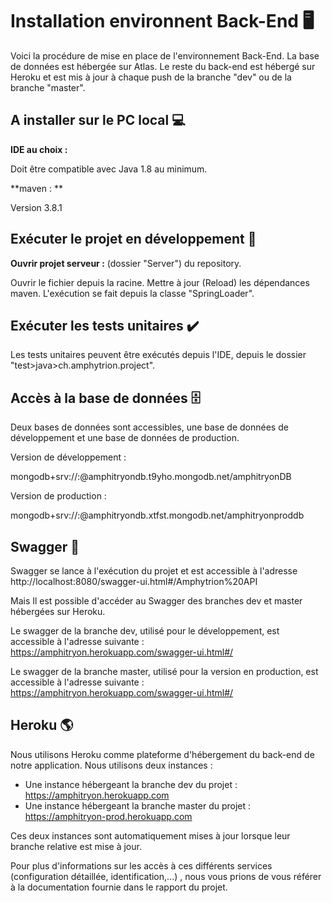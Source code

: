 # Installation environnent Back-End :desktop_computer:

Voici la procédure de mise en place de l'environnement Back-End. La base de données est hébergée sur Atlas. Le reste du back-end est hébergé sur Heroku et est mis à jour à chaque push de la branche "dev" ou de la branche "master".

## A installer sur le PC local 💻

**IDE au choix :**

Doit être compatible avec Java 1.8 au minimum.

**maven : **

Version 3.8.1

## Exécuter le projet en développement 🚀

**Ouvrir projet serveur :** (dossier "Server") du repository.

Ouvrir le fichier depuis la racine. Mettre à jour (Reload) les dépendances maven. L'exécution se fait depuis la classe "SpringLoader".

## Exécuter les tests unitaires ✔️

Les tests unitaires peuvent être exécutés depuis l'IDE, depuis le dossier "test>java>ch.amphytrion.project".

## Accès à la base de données :file_cabinet:

Deux bases de données sont accessibles, une base de données de développement et une base de données de production.

Version de développement : 

mongodb+srv://<username>:<password>@amphitryondb.t9yho.mongodb.net/amphitryonDB

Version de production :

mongodb+srv://<username>:<password>@amphitryondb.xtfst.mongodb.net/amphitryonproddb

## Swagger :memo:

Swagger se lance à l'exécution du projet et est accessible à l'adresse http://localhost:8080/swagger-ui.html#/Amphytrion%20API

Mais Il est possible d'accéder au Swagger des branches dev et master hébergées sur Heroku.

Le swagger de la branche dev, utilisé pour le développement, est accessible à l'adresse suivante : https://amphitryon.herokuapp.com/swagger-ui.html#/

Le swagger de la branche master, utilisé pour la version en production, est accessible à l'adresse suivante : https://amphitryon.herokuapp.com/swagger-ui.html#/

## Heroku :earth_americas:

Nous utilisons Heroku comme plateforme d'hébergement du back-end de notre application. Nous utilisons deux instances :

- Une instance hébergeant la branche dev du projet : https://amphitryon.herokuapp.com
- Une instance hébergeant la branche master du projet : https://amphitryon-prod.herokuapp.com

Ces deux instances sont automatiquement mises à jour lorsque leur branche relative est mise à jour.

Pour plus d'informations sur les accès à ces différents services (configuration détaillée, identification,...) , nous vous prions de vous référer à la documentation fournie dans le rapport du projet.